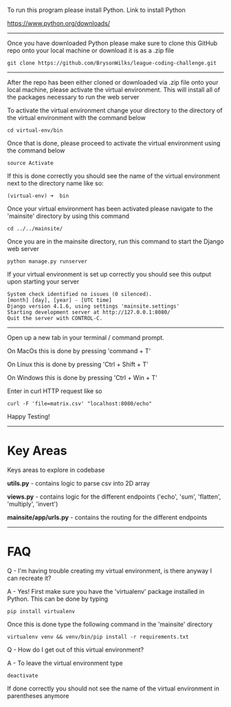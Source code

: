 To run this program please install Python. Link to install Python

https://www.python.org/downloads/

---------------------------------

Once you have downloaded Python please make sure to clone this GitHub repo onto your local machine or download it is as a .zip file

```
git clone https://github.com/BrysonWilks/league-coding-challenge.git
```

---------------------------------

After the repo has been either cloned or downloaded via .zip file onto your local machine, please activate the virtual environment. This will install all of the packages necessary to run the web server 

To activate the virtual environment change your directory to the directory of the virtual environment with the command below

```
cd virtual-env/bin
```
Once that is done, please proceed to activate the virtual environment using the command below

```
source Activate 
```

If this is done correctly you should see the name of the virtual environment next to the directory name like so:

```
(virtual-env) ➜  bin
```

Once your virtual environment has been activated please navigate to the 'mainsite' directory by using this command

```
cd ../../mainsite/
```

Once you are in the mainsite directory, run this command to start the Django web server 

```
python manage.py runserver
```

If your virtual environment is set up correctly you should see this output upon starting your server

```
System check identified no issues (0 silenced).
[month] [day], [year] - [UTC time]
Django version 4.1.6, using settings 'mainsite.settings'
Starting development server at http://127.0.0.1:8080/
Quit the server with CONTROL-C.
```

---------------------------------

Open up a new tab in your terminal / command prompt.

On MacOs this is done by pressing 'command + T'

On Linux this is done by pressing 'Ctrl + Shift + T'

On Windows this is done by pressing 'Ctrl + Win + T'
 
Enter in curl HTTP request like so

```
curl -F 'file=matrix.csv' "localhost:8080/echo"
```

Happy Testing!

---------------------------------

# Key Areas

Keys areas to explore in codebase

**utils.py** - contains logic to parse csv into 2D array

**views.py** - contains logic for the different endpoints ('echo', 'sum', 'flatten', 'multiply', 'invert')

**mainsite/app/urls.py** - contains the routing for the different endpoints

---------------------------------
# FAQ

Q - I'm having trouble creating my virtual environment, is there anyway I can recreate it?

A - Yes! First make sure you have the 'virtualenv' package installed in Python. This can be done by typing 

```
pip install virtualenv
```

Once this is done type the following command in the 'mainsite' directory 

```
virtualenv venv && venv/bin/pip install -r requirements.txt
```

Q - How do I get out of this virtual environment?

A - To leave the virtual environment type 

```
deactivate
```

If done correctly you should not see the name of the virtual environment in parentheses anymore
